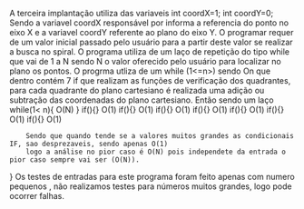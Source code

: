 A terceira implantação utiliza das variaveis 
int coordX=1;
int coordY=0;
Sendo a variavel coordX responsável por informa a referencia do ponto no eixo X e a variavel coordY referente ao 
plano do eixo Y.
O programar requer de um valor inicial passado pelo usuário para a partir deste valor se realizar a busca no spiral.
O programa utiliza de um laço de repetição do tipo while que vai de 1 a N sendo N o valor oferecido pelo usuário para 
localizar no plano os pontos.
O progrma utliza de um while (1<=n>) sendo On que dentro contém 7 if que realizam as funções de verificação dos quadrantes, para cada quadrante do plano cartesiano é realizada uma adição ou subtração das coordenadas do plano cartesiano.
Então sendo um laço while(1< n){  O(N) }
    if(){} O(1)
    if(){} O(1)
    if(){} O(1)
    if(){} O(1)
    if(){} O(1)
    if(){} O(1)
    if(){} O(1)

        Sendo que quando tende se a valores muitos grandes as condicionais IF, sao desprezaveis, sendo apenas O(1)
        logo a análise no pior caso é O(N) pois independete da entrada o pior caso sempre vai ser (O(N)).
}
Os testes de entradas para este programa foram feito apenas com numero pequenos , não realizamos testes para números muitos grandes, logo pode ocorrer falhas.
